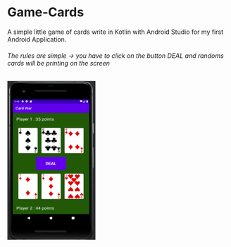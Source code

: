 # Game-Cards
A simple little game of cards write in Kotlin with Android Studio for my first Android Application.
###### The rules are simple -> you have to click on the button DEAL and randoms cards will be printing on the screen
<img src="/screens/captureGame.png" height="360" width="200" >
